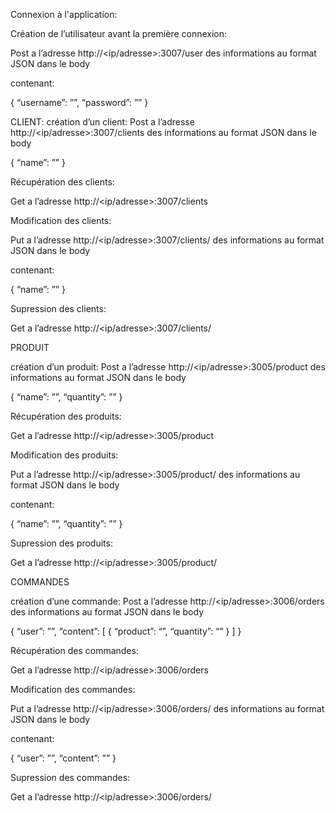 Connexion à l'application:

Création de l’utilisateur avant la première connexion:

Post a l’adresse http://<ip/adresse>:3007/user des informations au format JSON dans le body

contenant:

{
    “username”: ”<your username>”,
    “password”: ”<your password>”
}


CLIENT:
création d’un client:
Post a l’adresse http://<ip/adresse>:3007/clients des informations au format JSON dans le body

{
    “name”: ”<your client name>”
}


Récupération des clients:

Get a l’adresse http://<ip/adresse>:3007/clients

Modification des clients:

Put a l’adresse http://<ip/adresse>:3007/clients/<id client> des informations au format JSON dans le body

contenant:

{
    “name”: ”<your username>”
}



Supression des clients:


Get a l’adresse http://<ip/adresse>:3007/clients/<id client> 



PRODUIT


création d’un produit:
Post a l’adresse http://<ip/adresse>:3005/product des informations au format JSON dans le body

{
    “name”: ”<your client name>”,
    “quantity”: ”<your client quantity>”
}



Récupération des produits:

Get a l’adresse http://<ip/adresse>:3005/product

Modification des produits:

Put a l’adresse http://<ip/adresse>:3005/product/<id client> des informations au format JSON dans le body

contenant:


{
    “name”: ”<your client name>”,
    “quantity”: ”<your client quantity>”
}




Supression des produits:


Get a l’adresse http://<ip/adresse>:3005/product/<id produit> 








COMMANDES


création d’une commande:
Post a l’adresse http://<ip/adresse>:3006/orders des informations au format JSON dans le body

{
    “user”:  ”<your client name>”,
    “content”:  [
          {
               “product”: “<productId>”,
               “quantity”: “<productId>”
          }
     ]
}



Récupération des commandes:

Get a l’adresse http://<ip/adresse>:3006/orders

Modification des commandes:

Put a l’adresse http://<ip/adresse>:3006/orders/<id client> des informations au format JSON dans le body

contenant:


{
    “user”: ”<your client name>”,
    “content”: ”<your client quantity>”
}




Supression des commandes:


Get a l’adresse http://<ip/adresse>:3006/orders/<id produit> 
